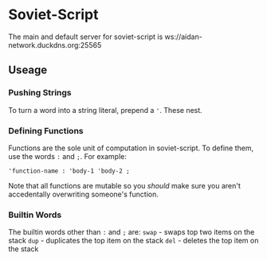 # Soviet-Script

The main and default server for soviet-script is ws://aidan-network.duckdns.org:25565

## Useage
### Pushing Strings
To turn a word into a string literal, prepend a `'`. These nest.
### Defining Functions
Functions are the sole unit of computation in soviet-script. To define them, use the words `:` and `;`. For example:
```
'function-name : 'body-1 'body-2 ;
```
Note that all functions are mutable so you *should* make sure you aren't accedentally overwriting someone's function.
### Builtin Words
The builtin words other than `:` and `;` are:
`swap` - swaps top two items on the stack
`dup` - duplicates the top item on the stack
`del` - deletes the top item on the stack